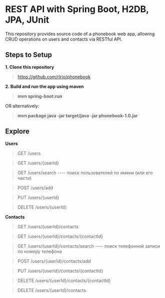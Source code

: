 # REST API with Spring Boot, H2DB, JPA, JUnit
This repository provides source code of a phonebook web app, allowing CRUD operations on users and contacts via RESTful API.

  
    
## Steps to Setup

**1. Clone this repository**
> https://github.com/rlrio/phonebook  

**2. Build and run the app using maven**
> **mvn spring-boot:run**  
   
OR alternatively:  
> **mvn package java -jar target/java -jar phonebook-1.0.jar**

## Explore

**Users**
> GET /users

> GET /users/{userId}
 
> GET /users/search ---- поиск пользователей по имени (или его части)

> POST /users/add

> PUT /users/{userId}

> DELETE /users/{userId}  
  
**Contacts**  

> GET /users/{userId}/contacts

> GET /users/{userId}/contacts/{contactId}

> GET /users/{userId}/contacts/search ---- поиск телефонной записи по номеру телефона
  
> POST /users/{userId}/contacts/add 
 
> PUT /users/{userId}/contacts/{contactId}

> DELETE /users/{userId}/contacts/{contactId} 

> DELETE /users/{userId}/contacts 

